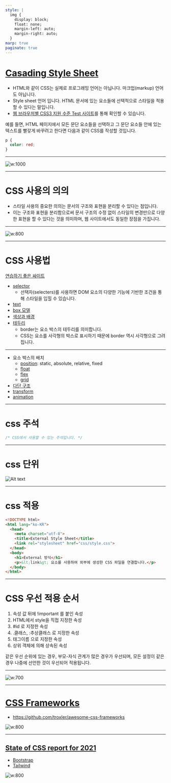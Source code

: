 ```yaml
---
style: |
  img {
    display: block;
    float: none;
    margin-left: auto;
    margin-right: auto;
  }
marp: true
paginate: true
---
```

# [Casading Style Sheet](https://developer.mozilla.org/ko/docs/Learn/Getting_started_with_the_web/CSS_basics)
- HTML와 같이 CSS는 실제로 프로그래밍 언어는 아닙니다. 마크업(markup) 언어 도 아닙니다.
- Style sheet 언어 입니다. HTML 문서에 있는 요소들에 선택적으로 스타일을 적용할 수 있다는 말입니다.
- [웹 브라우저별 CSS3 지원 수준 Test 사이트](https://css3test.com/)를 통해 확인할 수 있습니다.

예를 들면, HTML 페이지에서 모든 문단 요소들을 선택하고 그 문단 요소들 안에 있는 텍스트를 빨갛게 바꾸려고 한다면 다음과 같이 CSS를 작성할 것입니다.
```css
p {
  color: red;
}
```

---
![w:1000](./img/image.png)

---
# CSS 사용의 의의
- 스타일 사용의 중요한 의의는 문서의 구조와 표현을 분리할 수 있다는 점입니다.
- 이는 구조와 표현을 분리함으로써 문서 구조의 수정 없이 스타일의 변경만으로 다양한 표현을 할 수 있다는 것을 의미하며, 웹 사이트에서도 동일한 장점을 가집니다.

---
![w:800](./img/image-1.png)

---
# CSS 사용법
[연습하기 좋은 싸이트](https://flukeout.github.io/)
- [selector](./selector.md)
  - 선택자(selecters)를 사용하면 DOM 요소의 다양한 기능에 기반한 조건을 통해 스타일을 입힐 수 있습니다.
- [text](./text.md)
- [box 모델](./box.md)
- [색상과 배경](./color.md)
- [테두리](./border.md)
  - border는 요소 박스의 테두리를 의미합니다.
  - CSS는 요소를 사각형의 박스로 표시하기 때문에 border 역시 사각형으로 그려집니다.

---
- 요소 박스의 배치
  - [position](./position.md): static, absolute, relative, fixed
  - [float](./float.md)
  - [flex](./flex.md)
  - [grid](./grid.md)
- [다단 구조](./column.md)
- [transform](./transform.md)
- [animation](./animation.md)


---
# css 주석
```css
/* CSS에서 사용할 수 있는 주석입니다. */
```

---
# css 단위
![Alt text](./img/image-2.png)

---
# css 적용 
```html
<!DOCTYPE html>
<html lang="ko-KR">
  <head>
    <meta charset="utf-8">
    <title>External Style Sheet</title>
    <link rel="stylesheet" href="css/style.css">
  </head>
  <body>
    <h1>External 방식</h1>
    <p>&lt;link&gt; 요소를 사용하여 외부에 생성한 CSS 파일을 연결합니다.</p>
  </body>
</html>
```

---
# CSS 우선 적용 순서 
1. 속성 값 뒤에 !important 를 붙인 속성
2. HTML에서 style을 직접 지정한 속성
3. #id 로 지정한 속성
4. .클래스, :추상클래스 로 지정한 속성
5. 태그이름 으로 지정한 속성
6. 상위 객체에 의해 상속된 속성

같은 우선 순위에 있는 경우, 부모-자식 관계가 많은 경우가 우선되며, 모든 설정이 같은 경우 나중에 선언한 것이 우선되어 적용됩니다.

---
![w:700](./img/image-3.png)

---
# [CSS Frameworks](https://hackr.io/blog/best-css-frameworks)
- https://github.com/troxler/awesome-css-frameworks

![w:800](./img/image-4.png)

---
## [State of CSS report for 2021](https://2021.stateofcss.com/en-US/technologies/css-frameworks/)
- [Bootstrap](https://getbootstrap.com/docs/3.4/)
- [Tailwind](https://tailwindcss.com/)

![w:800](./img/image-5.png)



